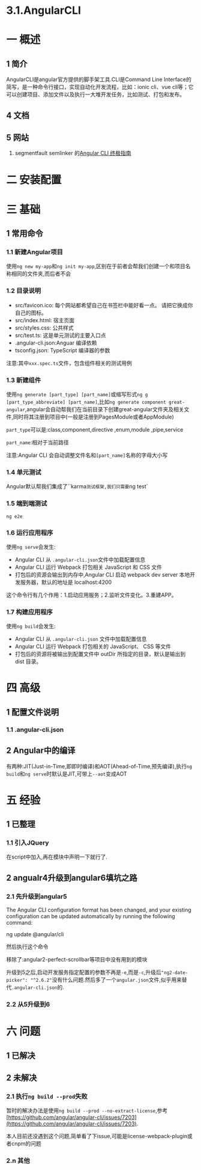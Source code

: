 # 3.1.AngularCLI

# 一 概述
## 1 简介
AngularCLI是angular官方提供的脚手架工具.CLI是Command Line Interface的简写，是一种命令行接口，实现自动化开发流程，比如：ionic cli、vue cli等；它可以创建项目、添加文件以及执行一大堆开发任务，比如测试、打包和发布。
## 4 文档
## 5 网站
1. segmentfault  semlinker 的[Angular CLI 终极指南](https://segmentfault.com/a/1190000009771946)

# 二 安装配置


# 三 基础
## 1 常用命令
### 1.1 新建Angular项目
使用`ng new my-app`和`ng init my-app`,区别在于前者会帮我们创建一个和项目名称相同的文件夹,而后者不会
### 1.2 目录说明
- src/favicon.ico:  每个网站都希望自己在书签栏中能好看一点。 请把它换成你自己的图标。
- src/index.html:   宿主页面
- src/styles.css:   公共样式
- src/test.ts:      这是单元测试的主要入口点
- .angular-cli.json:Anguar 编译依赖
- tsconfig.json:    TypeScript 编译器的参数

注意:其中`xxx.spec.ts`文件，包含组件相关的测试用例
### 1.3 新建组件
使用`ng generate [part_type] [part_name]`或缩写形式`ng g [part_type_abbreviate] [part_name]`,比如`ng generate component great-angular`,angular会自动帮我们在当前目录下创建great-angular文件夹及相关文件,同时将其注册到项目中(一般是注册到PagesModule或者AppModule)

`part_type`可以是:class,component,directive ,enum,module ,pipe,service 

`part_name`:相对于当前路径

注意:Angular CLI 会自动调整文件名和`[part_name]`名称的字母大小写

### 1.4 单元测试
Angular默认帮我们集成了``karma`测试框架,我们只需要`ng test`

### 1.5 端到端测试
`ng e2e`
### 1.6 运行应用程序
使用`ng serve`会发生:
- Angular CLI 从 `.angular-cli.json`文件中加载配置信息
- Angular CLI 运行 Webpack 打包相关 JavaScript 和 CSS 文件
- 打包后的资源会输出到内存中,Angular CLI 启动 webpack dev server 本地开发服务器，默认的地址是 localhost:4200

这个命令行有几个作用：1.启动应用服务；2.监听文件变化。3.重建APP。

### 1.7 构建应用程序
使用`ng build`会发生:
- Angular CLI 从 `.angular-cli.json` 文件中加载配置信息
- Angular CLI 运行 Webpack 打包相关的 JavaScript、 CSS 等文件
- 打包后的资源将被输出到配置文件中 outDir 所指定的目录，默认是输出到 dist 目录。

# 四 高级
## 1 配置文件说明
### 1.1 .angular-cli.json

## 2 Angular中的编译
有两种:JIT(Just-in-Time,即即时编译)和AOT(Ahead-of-Time,预先编译),执行`ng build`和`ng serve`时默认是JIT,可带上`--aot`变成AOT

# 五 经验
## 1 已整理
### 1.1 引入JQuery
在script中加入,再在模块中声明一下就行了.

## 2 angualr4升级到angular6填坑之路
### 2.1 先升级到angular5
The Angular CLI configuration format has been changed, and your existing configuration can
be updated automatically by running the following command:

  ng update @angular/cli

然后执行这个命令

移除了:angular2-perfect-scrollbar等项目中没有用到的模块

升级到5之后,启动开发服务指定配置的参数不再是`-e`,而是`-c`,升级后`"ng2-date-picker": "^2.6.2"`没有什么问题.然后多了一个`angular.json`文件,似乎用来替代`.angular-cli.json`的.

### 2.2 从5升级到6


# 六 问题
## 1 已解决

## 2 未解决
### 2.1 执行`ng build --prod`失败
暂时的解决办法是使用`ng build --prod --no-extract-license`,参考[https://github.com/angular/angular-cli/issues/7203](https://github.com/angular/angular-cli/issues/7203).

本人目前还没遇到这个问题,简单看了下issue,可能是license-webpack-plugin或者cnpm的问题

### 2.n 其他